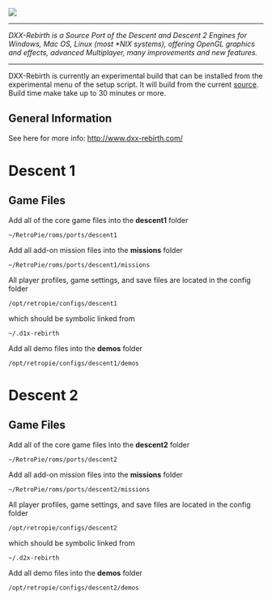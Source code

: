 ![](http://www.dxx-rebirth.com/wp-content/uploads/logo.png)
***
_DXX-Rebirth is a Source Port of the Descent and Descent 2 Engines for Windows, Mac OS, Linux (most *NIX systems), offering OpenGL graphics and effects, advanced Multiplayer, many improvements and new features._
***

DXX-Rebirth is currently an experimental build that can be installed from the experimental menu of the setup script.  It will build from the current [source](https://github.com/dxx-rebirth/dxx-rebirth).  Build time make take up to 30 minutes or more.

## General Information

See here for more info: http://www.dxx-rebirth.com/

# Descent 1

## Game Files
Add all of the core game files into the **descent1** folder
```
~/RetroPie/roms/ports/descent1
```
Add all add-on mission files into the **missions** folder
```
~/RetroPie/roms/ports/descent1/missions
```
All player profiles, game settings, and save files are located in the config folder
```
/opt/retropie/configs/descent1
```
which should be symbolic linked from
```
~/.d1x-rebirth
```
Add all demo files into the **demos** folder
```
/opt/retropie/configs/descent1/demos
```

# Descent 2

## Game Files
Add all of the core game files into the **descent2** folder
```
~/RetroPie/roms/ports/descent2
```
Add all add-on mission files into the **missions** folder
```
~/RetroPie/roms/ports/descent2/missions
```
All player profiles, game settings, and save files are located in the config folder
```
/opt/retropie/configs/descent2
```
which should be symbolic linked from
```
~/.d2x-rebirth
```
Add all demo files into the **demos** folder
```
/opt/retropie/configs/descent2/demos
```
